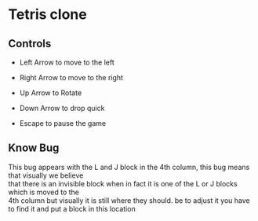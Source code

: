 # Tetris clone

## Controls

- Left Arrow to move to the left

- Right Arrow to move to the right

- Up Arrow to Rotate

- Down Arrow to drop quick

- Escape to pause the game

## Know Bug

This bug appears with the L and J block in the 4th column, this bug means that visually we believe  
that there is an invisible block when in fact it is one of the L or J blocks which is moved to the  
4th column but visually it is still where they should. be to adjust it you have to find it and put a block in this location  
